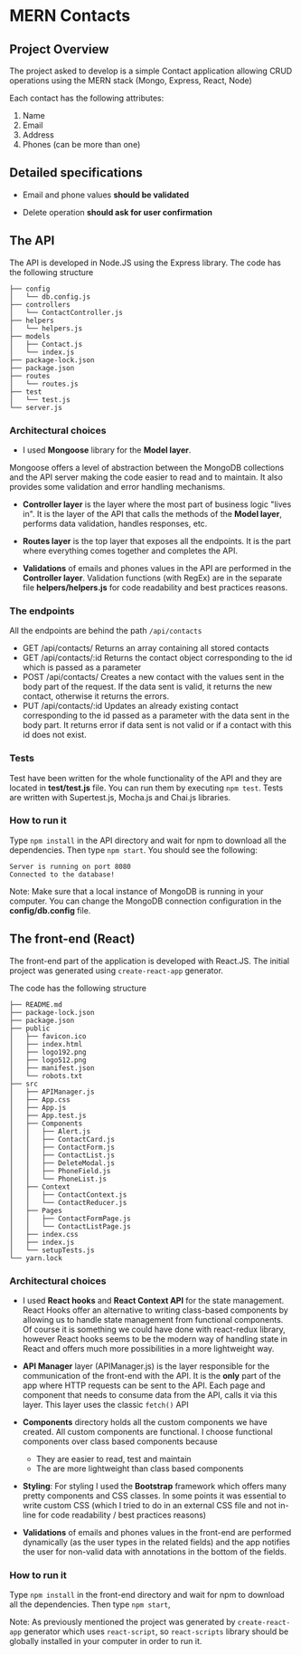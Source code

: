 # MERN Contacts

## Project Overview
The project asked to develop is a simple Contact application allowing CRUD operations using the MERN stack (Mongo, Express, React, Node)

Each contact has the following attributes:

1) Name
2) Email
3) Address
4) Phones (can be more than one)


## Detailed specifications

* Email and phone values **should be validated**

* Delete operation **should ask for user confirmation**
  

## The API

The API is developed in Node.JS using the Express library.
The code has the following structure

    ├── config
    │   └── db.config.js
    ├── controllers
    │   └── ContactController.js
    ├── helpers
    │   └── helpers.js
    ├── models
    │   ├── Contact.js
    │   └── index.js
    ├── package-lock.json
    ├── package.json
    ├── routes
    │   └── routes.js
    ├── test
    │   └── test.js
    └── server.js

### Architectural choices

* I used **Mongoose** library for the **Model layer**.

Mongoose offers a level of abstraction between the MongoDB collections and the API server making the code easier to read and to maintain. It also provides some validation and error handling mechanisms.
  
* **Controller layer** is the layer where the most part of business logic "lives in". It is the layer of the API that calls the methods of the **Model layer**, performs data validation, handles responses, etc.

* **Routes layer** is the top layer that exposes all the endpoints. It is the part where everything comes together and completes the API.

 * **Validations** of emails and phones values in the API are performed in the **Controller layer**.  Validation functions (with RegEx) are in the separate file **helpers/helpers.js**  for code readability and best practices reasons. 

### The endpoints
All the endpoints are behind the path `/api/contacts`
* GET /api/contacts/
Returns an array containing all stored contacts
* GET /api/contacts/:id
Returns the contact object corresponding to the id which is passed as a parameter
* POST /api/contacts/
Creates a new contact with the values sent in the body part of the request. If the data sent is valid, it returns the new contact, otherwise it returns the errors.
* PUT /api/contacts/:id
Updates an already existing contact corresponding to the id passed as a parameter with the data sent in the body part. It returns error if data sent is not valid or if a contact with this id does not exist.

### Tests
Test have been written for the whole functionality of the API and they are located in **test/test.js** file. You can run them by executing `npm test`. Tests are written with Supertest.js, Mocha.js and Chai.js libraries.

### How to run it

Type `npm install` in the API directory and wait for npm to download all the dependencies. Then type `npm start`. 
You should see the following:

    Server is running on port 8080
    Connected to the database!

Note: Make sure that a local instance of MongoDB is running in your computer. You can change the MongoDB connection configuration in the **config/db.config** file.


## The front-end (React)

The front-end part of the application is developed with React.JS. The initial project was generated using `create-react-app` generator.

The code has the following structure
    
    ├── README.md
    ├── package-lock.json
    ├── package.json
    ├── public
    │   ├── favicon.ico
    │   ├── index.html
    │   ├── logo192.png
    │   ├── logo512.png
    │   ├── manifest.json
    │   └── robots.txt
    ├── src
    │   ├── APIManager.js
    │   ├── App.css
    │   ├── App.js
    │   ├── App.test.js
    │   ├── Components
    │   │   ├── Alert.js
    │   │   ├── ContactCard.js
    │   │   ├── ContactForm.js
    │   │   ├── ContactList.js
    │   │   ├── DeleteModal.js
    │   │   ├── PhoneField.js
    │   │   └── PhoneList.js
    │   ├── Context
    │   │   ├── ContactContext.js
    │   │   └── ContactReducer.js
    │   ├── Pages
    │   │   ├── ContactFormPage.js
    │   │   └── ContactListPage.js
    │   ├── index.css
    │   ├── index.js
    │   └── setupTests.js
    └── yarn.lock

 ### Architectural choices
* I used **React hooks**  and **React Context API** for the state management. React Hooks offer an alternative to writing class-based components by allowing us to handle state management from functional components. Of course it is something we could have done with react-redux library, however React hooks seems to be the modern way of handling state in React and offers much more possibilities in a more lightweight way. 

* **API Manager** layer (APIManager.js) is the layer responsible for the communication of the front-end with the API. It is the **only** part of the app where HTTP requests can be sent to the API. Each page and component that needs to consume data from the API, calls it via this layer. This layer uses the classic `fetch()` API

* **Components** directory holds all the custom components we have created. All custom components are functional. I choose functional components over class based components because 
    * They are easier to read, test and maintain
    * The are more lightweight than class based components

* **Styling**: For styling I used the **Bootstrap** framework which offers many pretty components and CSS classes. In some points it was essential to write custom CSS (which I tried to do in an external CSS file and not in-line for code readability / best practices reasons)

* **Validations** of emails and phones values in the front-end are performed dynamically (as the user types in the related fields) and the app notifies the user for non-valid data with annotations in the bottom of the fields.


### How to run it

Type `npm install` in the front-end directory and wait for npm to download all the dependencies. Then type `npm start`,

Note: As previously mentioned the project was generated by `create-react-app` generator which uses `react-script`, so `react-scripts` library should be globally installed in your computer in order to run it. 
